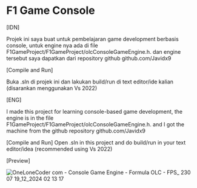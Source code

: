 # F1 Game Console


[IDN]

Projek ini saya buat untuk pembelajaran game development berbasis console, untuk engine nya ada di file F1GameProject/F1GameProject/olcConsoleGameEngine.h.
dan engine tersebut saya dapatkan dari repository github github.com/Javidx9

[Compile and Run]

Buka .sln di projek ini dan lakukan build/run di text editor/ide kalian (disarankan menggunakan Vs 2022)

[ENG]

I made this project for learning console-based game development, the engine is in the file F1GameProject/F1GameProject/olcConsoleGameEngine.h.
and I got the machine from the github repository github.com/Javidx9

[Compile and Run]
Open .sln in this project and do build/run in your text editor/idea (recommended using Vs 2022)

[Preview]

![OneLoneCoder com - Console Game Engine - Formula OLC - FPS_ 230 07 19_12_2024 02 13 17](https://github.com/user-attachments/assets/e49cb4cf-f394-476e-9dc8-ff050c9817de)
